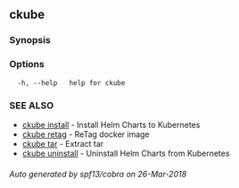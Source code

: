 ## ckube



### Synopsis



### Options

```
  -h, --help   help for ckube
```

### SEE ALSO

* [ckube install](ckube_install.md)	 - Install Helm Charts to Kubernetes
* [ckube retag](ckube_retag.md)	 - ReTag docker image
* [ckube tar](ckube_tar.md)	 - Extract tar
* [ckube uninstall](ckube_uninstall.md)	 - Uninstall Helm Charts from Kubernetes

###### Auto generated by spf13/cobra on 26-Mar-2018
